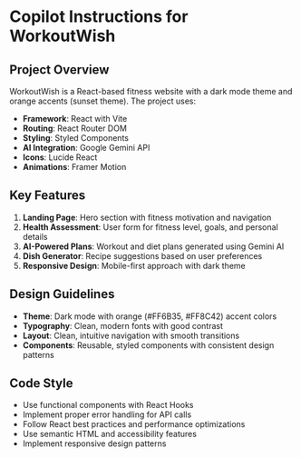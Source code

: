# Copilot Instructions for WorkoutWish

<!-- Use this file to provide workspace-specific custom instructions to Copilot. For more details, visit https://code.visualstudio.com/docs/copilot/copilot-customization#_use-a-githubcopilotinstructionsmd-file -->

## Project Overview
WorkoutWish is a React-based fitness website with a dark mode theme and orange accents (sunset theme). The project uses:

- **Framework**: React with Vite
- **Routing**: React Router DOM
- **Styling**: Styled Components
- **AI Integration**: Google Gemini API
- **Icons**: Lucide React
- **Animations**: Framer Motion

## Key Features
1. **Landing Page**: Hero section with fitness motivation and navigation
2. **Health Assessment**: User form for fitness level, goals, and personal details
3. **AI-Powered Plans**: Workout and diet plans generated using Gemini AI
4. **Dish Generator**: Recipe suggestions based on user preferences
5. **Responsive Design**: Mobile-first approach with dark theme

## Design Guidelines
- **Theme**: Dark mode with orange (#FF6B35, #FF8C42) accent colors
- **Typography**: Clean, modern fonts with good contrast
- **Layout**: Clean, intuitive navigation with smooth transitions
- **Components**: Reusable, styled components with consistent design patterns

## Code Style
- Use functional components with React Hooks
- Implement proper error handling for API calls
- Follow React best practices and performance optimizations
- Use semantic HTML and accessibility features
- Implement responsive design patterns
